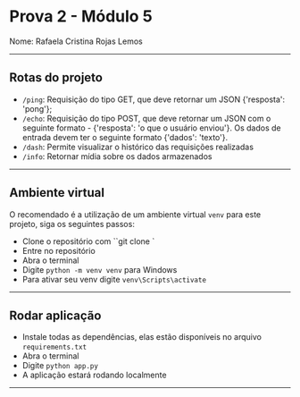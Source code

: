 # Prova 2 - Módulo 5

Nome: Rafaela Cristina Rojas Lemos

---

## Rotas do projeto

- `/ping`: Requisição do tipo GET, que deve retornar um JSON {'resposta': 'pong'};
- `/echo`: Requisição do tipo POST, que deve retornar um JSON com o seguinte formato - {'resposta': 'o que o usuário enviou'}. Os dados de entrada devem ter o seguinte formato {'dados': 'texto'}.
- `/dash`: Permite visualizar o histórico das requisições realizadas
- `/info`: Retornar mídia sobre os dados armazenados

---

## Ambiente virtual
O recomendado é a utilização de um ambiente virtual `venv` para este projeto, siga os seguintes passos:

- Clone o repositório com ``git clone <link>`
- Entre no repositório
- Abra o terminal
- Digite `python -m venv venv` para Windows
- Para ativar seu venv digite `venv\Scripts\activate`

---

## Rodar aplicação

- Instale todas as dependências, elas estão disponíveis no arquivo `requirements.txt`
- Abra o terminal
- Digite `python app.py`
- A aplicação estará rodando localmente

---


